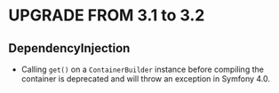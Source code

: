 UPGRADE FROM 3.1 to 3.2
=======================

DependencyInjection
-------------------

 * Calling `get()` on a `ContainerBuilder` instance before compiling the
   container is deprecated and will throw an exception in Symfony 4.0.
